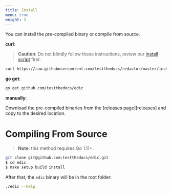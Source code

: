 ```yaml
---
title: Install
menu: true
weight: 3
---
```


You can install the pre-compiled binary or compile from source.

**curl**:

> **Caution**: Do not blindly follow these instructions, review our [install script](https://github.com/testthedocs/ttd-cli/blob/master/install.sh) first.

```sh
curl https://raw.githubusercontent.com/testthedocs/redactor/master/install.sh | sh
```

**go get**:

```sh
go get github.com/testthedocs/edic
```

**manually**:

Download the pre-compiled binaries from the [releases page][releases] and
copy to the desired location.

# Compiling From Source

> **Note**: this method requires Go 1.11+.

```sh
git clone git@github.com:testthedocs/edic.git
$ cd edic
$ make setup build install
```

After that, the `edic` binary will be in the root folder:

```sh
./edic --help
```
